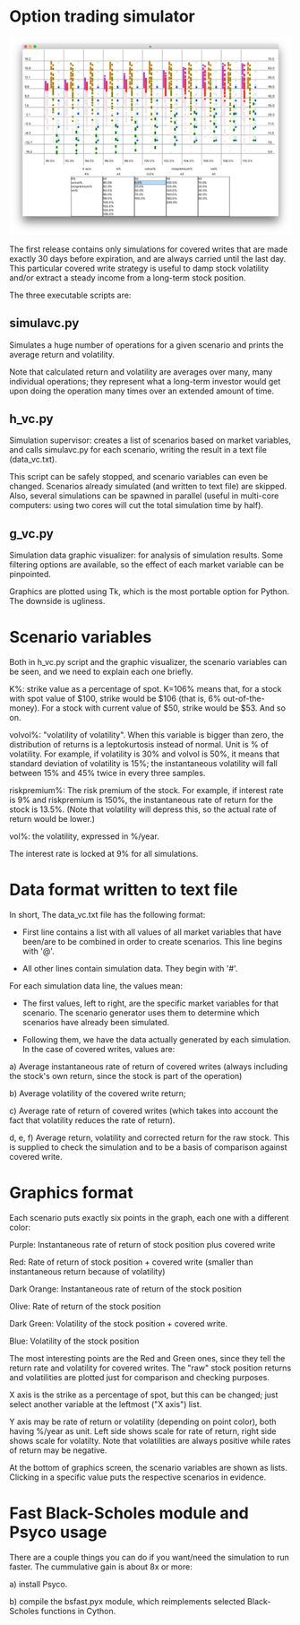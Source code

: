 # Option trading simulator

![Screenshot](https://raw.githubusercontent.com/elvis-epx/gdcosimulator/master/img/sc.png)

The first release contains only simulations for covered writes
that are made exactly 30 days before expiration, and are always
carried until the last day. This particular covered write strategy
is useful to damp stock volatility and/or extract a steady income
from a long-term stock position.

The three executable scripts are:

## simulavc.py

Simulates a huge number of operations for a given
scenario and prints the average return and volatility.

Note that calculated return and volatility are averages
over many, many individual operations; they represent
what a long-term investor would get upon doing the operation
many times over an extended amount of time.

## h_vc.py

Simulation supervisor: creates a list of scenarios based
on market variables, and calls simulavc.py for each 
scenario, writing the result in a text file (data_vc.txt).

This script can be safely stopped, and scenario variables
can even be changed. Scenarios already simulated (and
written to text file) are skipped. Also, several
simulations can be spawned in parallel (useful in
multi-core computers: using two cores will cut the total
simulation time by half).

## g_vc.py

Simulation data graphic visualizer: for analysis of simulation
results. Some filtering options are available, so the effect
of each market variable can be pinpointed.

Graphics are plotted using Tk, which is the most portable
option for Python. The downside is ugliness.


# Scenario variables

Both in h_vc.py script and the graphic visualizer, the scenario variables
can be seen, and we need to explain each one briefly.

K%: strike value as a percentage of spot. K=106% means that, for a stock
with spot value of $100, strike would be $106 (that is, 6% out-of-the-money).
For a stock with current value of $50, strike would be $53. And so on.

volvol%: "volatility of volatility". When this variable is bigger than
zero, the distribution of returns is a leptokurtosis instead of normal.
Unit is % of volatility. For example, if volatility is 30% and volvol
is 50%, it means that standard deviation of volatility is 15%; the
instantaneous volatility will fall between 15% and 45% twice in every
three samples.

riskpremium%: The risk premium of the stock. For example, if interest rate
is 9% and riskpremium is 150%, the instantaneous rate of return for the
stock is 13.5%. (Note that volatility will depress this, so the actual
rate of return would be lower.)

vol%: the volatility, expressed in %/year.

The interest rate is locked at 9% for all simulations.


# Data format written to text file

In short, The data_vc.txt file has the following format:

* First line contains a list with all values of all market variables
that have been/are to be combined in order to create scenarios. This
line begins with '@'.

* All other lines contain simulation data. They begin with '#'.

For each simulation data line, the values mean:

* The first values, left to right, are the specific market variables
for that scenario. The scenario generator uses them to determine
which scenarios have already been simulated.

* Following them, we have the data actually generated by each
simulation. In the case of covered writes, values are:

a) Average instantaneous rate of return of covered writes (always including the stock's own return, since the stock is part of the operation)

b) Average volatility of the covered write return;

c) Average rate of return of covered writes (which takes into account the fact that volatility reduces the rate of return).

d, e, f) Average return, volatility and corrected return for the raw stock. This is supplied to check the simulation and to be a basis of comparison against covered write.


# Graphics format

Each scenario puts exactly six points in the graph, each one
with a different color:

Purple: Instantaneous rate of return of stock position plus covered write

Red: Rate of return of stock position + covered write (smaller than instantaneous return because of volatility)

Dark Orange: Instantaneous rate of return of the stock position

Olive: Rate of return of the stock position

Dark Green: Volatility of the stock position + covered write.

Blue: Volatility of the stock position

The most interesting points are the Red and Green ones, since they
tell the return rate and volatility for covered writes. The "raw"
stock position returns and volatilities are plotted just for
comparison and checking purposes.

X axis is the strike as a percentage of spot, but this can be changed;
just select another variable at the leftmost ("X axis") list.

Y axis may be rate of return or volatility (depending on point color),
both having %/year as unit. Left side shows scale for rate of return,
right side shows scale for volatilty.  Note that volatilities are 
always positive while rates of return may be negative.

At the bottom of graphics screen, the scenario variables are shown
as lists. Clicking in a specific value puts the respective scenarios
in evidence.

# Fast Black-Scholes module and Psyco usage

There are a couple things you can do if you want/need the
simulation to run faster. The cummulative gain is about 8x
or more:

a) install Psyco.

b) compile the bsfast.pyx module, which reimplements selected
Black-Scholes functions in Cython.

